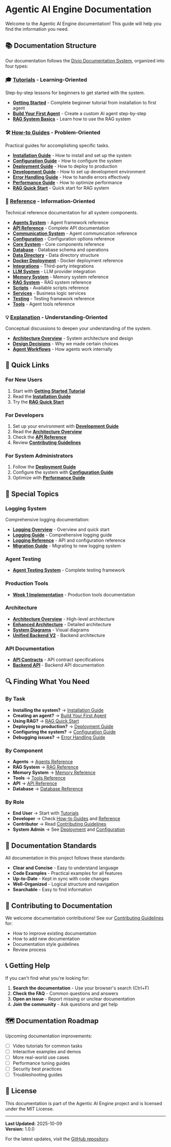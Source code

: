 # Agentic AI Engine Documentation

Welcome to the Agentic AI Engine documentation! This guide will help you find the information you need.

## 📚 Documentation Structure

Our documentation follows the [Divio Documentation System](https://documentation.divio.com/), organized into four types:

### 🎓 [Tutorials](tutorials/) - Learning-Oriented
Step-by-step lessons for beginners to get started with the system.

- **[Getting Started](tutorials/getting-started.md)** - Complete beginner tutorial from installation to first agent
- **[Build Your First Agent](tutorials/first-agent.md)** - Create a custom AI agent step-by-step
- **[RAG System Basics](tutorials/rag-basics.md)** - Learn how to use the RAG system

### 🛠️ [How-to Guides](guides/) - Problem-Oriented
Practical guides for accomplishing specific tasks.

- **[Installation Guide](guides/FIRST_TIME_SETUP.md)** - How to install and set up the system
- **[Configuration Guide](guides/configuration.md)** - How to configure the system
- **[Deployment Guide](guides/DEPLOYMENT_GUIDE.md)** - How to deploy to production
- **[Development Guide](guides/development.md)** - How to set up development environment
- **[Error Handling Guide](guides/error-handling.md)** - How to handle errors effectively
- **[Performance Guide](guides/performance.md)** - How to optimize performance
- **[RAG Quick Start](guides/RAG_SYSTEM_QUICK_START.md)** - Quick start for RAG system

### 📖 [Reference](reference/) - Information-Oriented
Technical reference documentation for all system components.

- **[Agents System](reference/AGENTS_SYSTEM_DOCUMENTATION.md)** - Agent framework reference
- **[API Reference](reference/API_SYSTEM_DOCUMENTATION.md)** - Complete API documentation
- **[Communication System](reference/COMMUNICATION_SYSTEM_DOCUMENTATION.md)** - Agent communication reference
- **[Configuration](reference/CONFIGURATION_SYSTEM_DOCUMENTATION.md)** - Configuration options reference
- **[Core System](reference/CORE_SYSTEM_DOCUMENTATION.md)** - Core components reference
- **[Database](reference/DATABASE_SYSTEM_DOCUMENTATION.md)** - Database schema and operations
- **[Data Directory](reference/DATA_DIRECTORY_SYSTEM_DOCUMENTATION.md)** - Data directory structure
- **[Docker Deployment](reference/DOCKER_DEPLOYMENT_SYSTEM_DOCUMENTATION.md)** - Docker deployment reference
- **[Integrations](reference/INTEGRATIONS_SYSTEM_DOCUMENTATION.md)** - Third-party integrations
- **[LLM System](reference/LLM_SYSTEM_DOCUMENTATION.md)** - LLM provider integration
- **[Memory System](reference/MEMORY_SYSTEM_DOCUMENTATION.md)** - Memory system reference
- **[RAG System](reference/RAG_SYSTEM_DOCUMENTATION.md)** - RAG system reference
- **[Scripts](reference/SCRIPTS_SYSTEM_DOCUMENTATION.md)** - Available scripts reference
- **[Services](reference/SERVICES_SYSTEM_DOCUMENTATION.md)** - Business logic services
- **[Testing](reference/TESTING_SYSTEM_DOCUMENTATION.md)** - Testing framework reference
- **[Tools](reference/TOOLS_SYSTEM_DOCUMENTATION.md)** - Agent tools reference

### 💡 [Explanation](explanation/) - Understanding-Oriented
Conceptual discussions to deepen your understanding of the system.

- **[Architecture Overview](explanation/architecture.md)** - System architecture and design
- **[Design Decisions](explanation/design-decisions.md)** - Why we made certain choices
- **[Agent Workflows](explanation/workflows.md)** - How agents work internally

## 🚀 Quick Links

### For New Users
1. Start with **[Getting Started Tutorial](tutorials/getting-started.md)**
2. Read the **[Installation Guide](guides/FIRST_TIME_SETUP.md)**
3. Try the **[RAG Quick Start](guides/RAG_SYSTEM_QUICK_START.md)**

### For Developers
1. Set up your environment with **[Development Guide](guides/development.md)**
2. Read the **[Architecture Overview](explanation/architecture.md)**
3. Check the **[API Reference](reference/API_SYSTEM_DOCUMENTATION.md)**
4. Review **[Contributing Guidelines](../CONTRIBUTING.md)**

### For System Administrators
1. Follow the **[Deployment Guide](guides/DEPLOYMENT_GUIDE.md)**
2. Configure the system with **[Configuration Guide](guides/configuration.md)**
3. Optimize with **[Performance Guide](guides/performance.md)**

## 📂 Special Topics

### Logging System
Comprehensive logging documentation:
- **[Logging Overview](logging/README.md)** - Overview and quick start
- **[Logging Guide](logging/guide.md)** - Comprehensive logging guide
- **[Logging Reference](logging/reference.md)** - API and configuration reference
- **[Migration Guide](logging/migration.md)** - Migrating to new logging system

### Agent Testing
- **[Agent Testing System](agent_testing/COMPREHENSIVE_AGENT_TESTING_SYSTEM.md)** - Complete testing framework

### Production Tools
- **[Week 1 Implementation](production_tools/week1_implementation.md)** - Production tools documentation

### Architecture
- **[Architecture Overview](architecture/ARCHITECTURE_OVERVIEW.md)** - High-level architecture
- **[Enhanced Architecture](architecture/ENHANCED_ARCHITECTURE.md)** - Detailed architecture
- **[System Diagrams](architecture/SYSTEM_ARCHITECTURE_DIAGRAMS.md)** - Visual diagrams
- **[Unified Backend V2](architecture/UNIFIED_BACKEND_ARCHITECTURE_V2.md)** - Backend architecture

### API Documentation
- **[API Contracts](api/API_CONTRACTS.md)** - API contract specifications
- **[Backend API](api/BACKEND_API_DOCUMENTATION.md)** - Backend API documentation

## 🔍 Finding What You Need

### By Task
- **Installing the system?** → [Installation Guide](guides/FIRST_TIME_SETUP.md)
- **Creating an agent?** → [Build Your First Agent](tutorials/first-agent.md)
- **Using RAG?** → [RAG Quick Start](guides/RAG_SYSTEM_QUICK_START.md)
- **Deploying to production?** → [Deployment Guide](guides/DEPLOYMENT_GUIDE.md)
- **Configuring the system?** → [Configuration Guide](guides/configuration.md)
- **Debugging issues?** → [Error Handling Guide](guides/error-handling.md)

### By Component
- **Agents** → [Agents Reference](reference/AGENTS_SYSTEM_DOCUMENTATION.md)
- **RAG System** → [RAG Reference](reference/RAG_SYSTEM_DOCUMENTATION.md)
- **Memory System** → [Memory Reference](reference/MEMORY_SYSTEM_DOCUMENTATION.md)
- **Tools** → [Tools Reference](reference/TOOLS_SYSTEM_DOCUMENTATION.md)
- **API** → [API Reference](reference/API_SYSTEM_DOCUMENTATION.md)
- **Database** → [Database Reference](reference/DATABASE_SYSTEM_DOCUMENTATION.md)

### By Role
- **End User** → Start with [Tutorials](tutorials/)
- **Developer** → Check [How-to Guides](guides/) and [Reference](reference/)
- **Contributor** → Read [Contributing Guidelines](../CONTRIBUTING.md)
- **System Admin** → See [Deployment](guides/DEPLOYMENT_GUIDE.md) and [Configuration](guides/configuration.md)

## 📝 Documentation Standards

All documentation in this project follows these standards:

- **Clear and Concise** - Easy to understand language
- **Code Examples** - Practical examples for all features
- **Up-to-Date** - Kept in sync with code changes
- **Well-Organized** - Logical structure and navigation
- **Searchable** - Easy to find information

## 🤝 Contributing to Documentation

We welcome documentation contributions! See our [Contributing Guidelines](../CONTRIBUTING.md) for:

- How to improve existing documentation
- How to add new documentation
- Documentation style guidelines
- Review process

## 📞 Getting Help

If you can't find what you're looking for:

1. **Search the documentation** - Use your browser's search (Ctrl+F)
2. **Check the FAQ** - Common questions and answers
3. **Open an issue** - Report missing or unclear documentation
4. **Join the community** - Ask questions and get help

## 🗺️ Documentation Roadmap

Upcoming documentation improvements:

- [ ] Video tutorials for common tasks
- [ ] Interactive examples and demos
- [ ] More real-world use cases
- [ ] Performance tuning guides
- [ ] Security best practices
- [ ] Troubleshooting guides

## 📄 License

This documentation is part of the Agentic AI Engine project and is licensed under the MIT License.

---

**Last Updated:** 2025-10-09  
**Version:** 1.0.0

For the latest updates, visit the [GitHub repository](https://github.com/Sagura091/Agentic-Ai-Engine).

